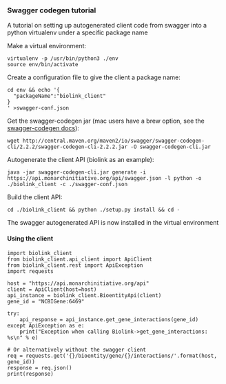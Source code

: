 ### Swagger codegen tutorial
A tutorial on setting up autogenerated client code from swagger into a python virtualenv under a specific package name

Make a virtual environment:

    virtualenv -p /usr/bin/python3 ./env
    source env/bin/activate

Create a configuration file to give the client a package name: 

    cd env && echo '{
      "packageName":"biolink_client"
    }
    ' >swagger-conf.json

Get the swagger-codegen jar (mac users have a brew option, see the [swagger-codegen docs](https://github.com/swagger-api/swagger-codegen#prerequisites)):

    wget http://central.maven.org/maven2/io/swagger/swagger-codegen-cli/2.2.2/swagger-codegen-cli-2.2.2.jar -O swagger-codegen-cli.jar

Autogenerate the client API (biolink as an example):

    java -jar swagger-codegen-cli.jar generate -i https://api.monarchinitiative.org/api/swagger.json -l python -o ./biolink_client -c ./swagger-conf.json

Build the client API:

    cd ./biolink_client && python ./setup.py install && cd -

The swagger autogenerated API is now installed in the virtual environment

#### Using the client

    import biolink_client
    from biolink_client.api_client import ApiClient
    from biolink_client.rest import ApiException
    import requests

    host = "https://api.monarchinitiative.org/api"
    client = ApiClient(host=host)
    api_instance = biolink_client.BioentityApi(client)
    gene_id = "NCBIGene:6469"

    try:
        api_response = api_instance.get_gene_interactions(gene_id)
    except ApiException as e:
        print("Exception when calling Biolink->get_gene_interactions: %s\n" % e)

    # Or alternatively without the swagger client
    req = requests.get('{}/bioentity/gene/{}/interactions/'.format(host, gene_id))
    response = req.json()
    print(response)
